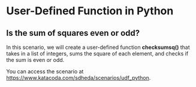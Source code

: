 # User-Defined Function in Python

## Is the sum of squares even or odd?

In this scenario, we will create a user-defined function **checksumsq()** that takes in a list of integers, sums the square of each element, and checks if the sum is even or odd.

You can access the scenario at https://www.katacoda.com/sdheda/scenarios/udf_python.
